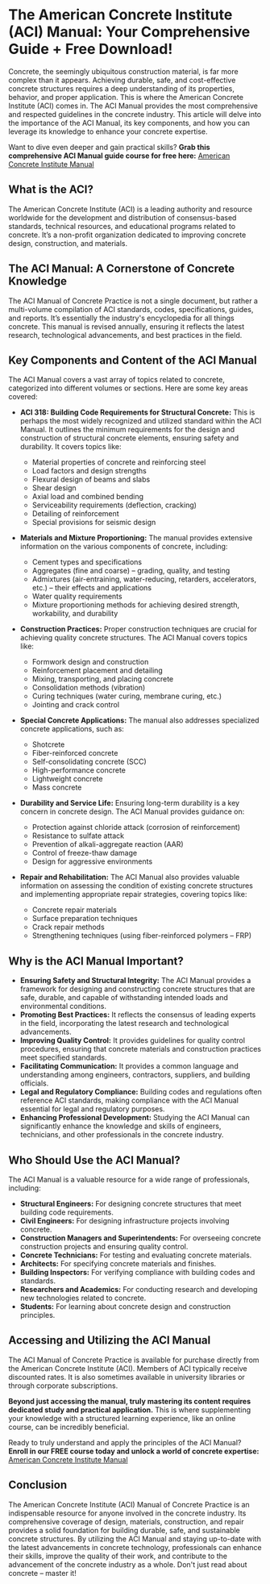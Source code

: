 # The American Concrete Institute (ACI) Manual: Your Comprehensive Guide + Free Download!

Concrete, the seemingly ubiquitous construction material, is far more complex than it appears. Achieving durable, safe, and cost-effective concrete structures requires a deep understanding of its properties, behavior, and proper application. This is where the American Concrete Institute (ACI) comes in. The ACI Manual provides the most comprehensive and respected guidelines in the concrete industry. This article will delve into the importance of the ACI Manual, its key components, and how you can leverage its knowledge to enhance your concrete expertise.

Want to dive even deeper and gain practical skills? **Grab this comprehensive ACI Manual guide course for free here:** [American Concrete Institute Manual](https://udemywork.com/american-concrete-institute-manual)

## What is the ACI?

The American Concrete Institute (ACI) is a leading authority and resource worldwide for the development and distribution of consensus-based standards, technical resources, and educational programs related to concrete. It’s a non-profit organization dedicated to improving concrete design, construction, and materials.

## The ACI Manual: A Cornerstone of Concrete Knowledge

The ACI Manual of Concrete Practice is not a single document, but rather a multi-volume compilation of ACI standards, codes, specifications, guides, and reports. It’s essentially the industry's encyclopedia for all things concrete. This manual is revised annually, ensuring it reflects the latest research, technological advancements, and best practices in the field.

## Key Components and Content of the ACI Manual

The ACI Manual covers a vast array of topics related to concrete, categorized into different volumes or sections. Here are some key areas covered:

*   **ACI 318: Building Code Requirements for Structural Concrete:** This is perhaps the most widely recognized and utilized standard within the ACI Manual. It outlines the minimum requirements for the design and construction of structural concrete elements, ensuring safety and durability. It covers topics like:
    *   Material properties of concrete and reinforcing steel
    *   Load factors and design strengths
    *   Flexural design of beams and slabs
    *   Shear design
    *   Axial load and combined bending
    *   Serviceability requirements (deflection, cracking)
    *   Detailing of reinforcement
    *   Special provisions for seismic design

*   **Materials and Mixture Proportioning:** The manual provides extensive information on the various components of concrete, including:
    *   Cement types and specifications
    *   Aggregates (fine and coarse) – grading, quality, and testing
    *   Admixtures (air-entraining, water-reducing, retarders, accelerators, etc.) – their effects and applications
    *   Water quality requirements
    *   Mixture proportioning methods for achieving desired strength, workability, and durability

*   **Construction Practices:** Proper construction techniques are crucial for achieving quality concrete structures. The ACI Manual covers topics like:
    *   Formwork design and construction
    *   Reinforcement placement and detailing
    *   Mixing, transporting, and placing concrete
    *   Consolidation methods (vibration)
    *   Curing techniques (water curing, membrane curing, etc.)
    *   Jointing and crack control

*   **Special Concrete Applications:** The manual also addresses specialized concrete applications, such as:
    *   Shotcrete
    *   Fiber-reinforced concrete
    *   Self-consolidating concrete (SCC)
    *   High-performance concrete
    *   Lightweight concrete
    *   Mass concrete

*   **Durability and Service Life:** Ensuring long-term durability is a key concern in concrete design. The ACI Manual provides guidance on:
    *   Protection against chloride attack (corrosion of reinforcement)
    *   Resistance to sulfate attack
    *   Prevention of alkali-aggregate reaction (AAR)
    *   Control of freeze-thaw damage
    *   Design for aggressive environments

*   **Repair and Rehabilitation:** The ACI Manual also provides valuable information on assessing the condition of existing concrete structures and implementing appropriate repair strategies, covering topics like:
    *   Concrete repair materials
    *   Surface preparation techniques
    *   Crack repair methods
    *   Strengthening techniques (using fiber-reinforced polymers – FRP)

## Why is the ACI Manual Important?

*   **Ensuring Safety and Structural Integrity:** The ACI Manual provides a framework for designing and constructing concrete structures that are safe, durable, and capable of withstanding intended loads and environmental conditions.
*   **Promoting Best Practices:** It reflects the consensus of leading experts in the field, incorporating the latest research and technological advancements.
*   **Improving Quality Control:** It provides guidelines for quality control procedures, ensuring that concrete materials and construction practices meet specified standards.
*   **Facilitating Communication:** It provides a common language and understanding among engineers, contractors, suppliers, and building officials.
*   **Legal and Regulatory Compliance:** Building codes and regulations often reference ACI standards, making compliance with the ACI Manual essential for legal and regulatory purposes.
*   **Enhancing Professional Development:** Studying the ACI Manual can significantly enhance the knowledge and skills of engineers, technicians, and other professionals in the concrete industry.

## Who Should Use the ACI Manual?

The ACI Manual is a valuable resource for a wide range of professionals, including:

*   **Structural Engineers:** For designing concrete structures that meet building code requirements.
*   **Civil Engineers:** For designing infrastructure projects involving concrete.
*   **Construction Managers and Superintendents:** For overseeing concrete construction projects and ensuring quality control.
*   **Concrete Technicians:** For testing and evaluating concrete materials.
*   **Architects:** For specifying concrete materials and finishes.
*   **Building Inspectors:** For verifying compliance with building codes and standards.
*   **Researchers and Academics:** For conducting research and developing new technologies related to concrete.
*   **Students:** For learning about concrete design and construction principles.

## Accessing and Utilizing the ACI Manual

The ACI Manual of Concrete Practice is available for purchase directly from the American Concrete Institute (ACI). Members of ACI typically receive discounted rates. It is also sometimes available in university libraries or through corporate subscriptions.

**Beyond just accessing the manual, truly mastering its content requires dedicated study and practical application.** This is where supplementing your knowledge with a structured learning experience, like an online course, can be incredibly beneficial.

Ready to truly understand and apply the principles of the ACI Manual? **Enroll in our FREE course today and unlock a world of concrete expertise:** [American Concrete Institute Manual](https://udemywork.com/american-concrete-institute-manual)

## Conclusion

The American Concrete Institute (ACI) Manual of Concrete Practice is an indispensable resource for anyone involved in the concrete industry. Its comprehensive coverage of design, materials, construction, and repair provides a solid foundation for building durable, safe, and sustainable concrete structures. By utilizing the ACI Manual and staying up-to-date with the latest advancements in concrete technology, professionals can enhance their skills, improve the quality of their work, and contribute to the advancement of the concrete industry as a whole. Don't just read about concrete – master it!
